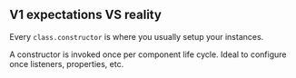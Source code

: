## V1 expectations VS reality

Every `class.constructor` is where you usually setup your instances.

<div class="fragment fade-in">
A constructor is invoked once per component life cycle.
Ideal to configure once listeners, properties, etc.
</div>